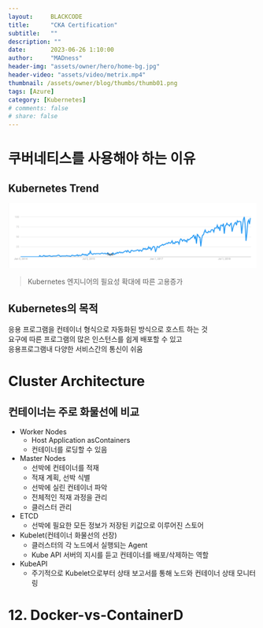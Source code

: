 ```yaml
---
layout:     BLACKCODE
title:      "CKA Certification"
subtitle:   ""
description: ""
date:       2023-06-26 1:10:00
author:     "MADness"
header-img: "assets/owner/hero/home-bg.jpg"
header-video: "assets/video/metrix.mp4"
thumbnail: /assets/owner/blog/thumbs/thumb01.png
tags: [Azure]
category: [Kubernetes]
# comments: false
# share: false
---
```

# 쿠버네티스를 사용해야 하는 이유

## Kubernetes Trend
![img](/assets/category/Kubernetes/2023/06/kubernetes_-_Explore_-_Google_Trends.png)
> Kubernetes 엔지니어의 필요성 확대에 따른 고용증가

## Kubernetes의 목적
응용 프로그램을 컨테이너 형식으로 자동화된 방식으로 호스트 하는 것    
요구에 따른 프로그램의 많은 인스턴스를 쉽게 배포할 수 있고    
응용프로그램내 다양한 서비스간의 통신이 쉬움    

# Cluster Architecture
## 컨테이너는 주로 화물선에 비교
- Worker Nodes
    - Host Application asContainers
    - 컨테이너를 로딩할 수 있음
- Master Nodes
    - 선박에 컨테이너를 적재
    - 적재 계획, 선박 식별
    - 선박에 실린 컨테이너 파악
    - 전체적인 적재 과정을 관리
    - 클러스터 관리
- ETCD 
    - 선박에 필요한 모든 정보가 저장된 키값으로 이루어진 스토어
- Kubelet(컨테이너 화물선의 선장)
    - 클러스터의 각 노드에서 실행되는 Agent
    - Kube API 서버의 지시를 듣고 컨테이너를 배포/삭제하는 역할
- KubeAPI
    - 주기적으로 Kubelet으로부터 상태 보고서를 통해 노드와 컨테이너 상태 모니터링

# 12. Docker-vs-ContainerD
